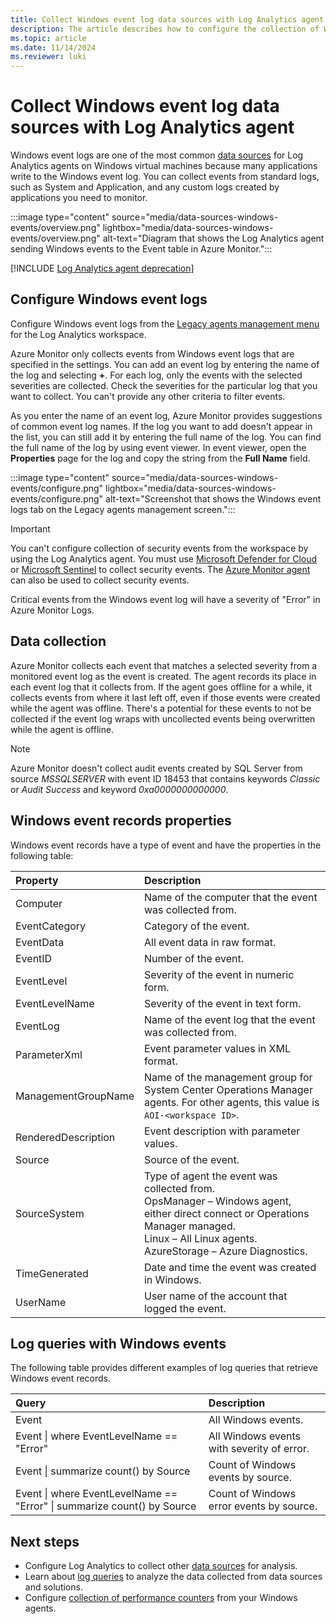 ```yaml
---
title: Collect Windows event log data sources with Log Analytics agent in Azure Monitor
description: The article describes how to configure the collection of Windows event logs by Azure Monitor and details of the records they create.
ms.topic: article
ms.date: 11/14/2024
ms.reviewer: luki
---
```


# Collect Windows event log data sources with Log Analytics agent

Windows event logs are one of the most common [data sources](../agents/agent-data-sources.md) for Log Analytics agents on Windows virtual machines because many applications write to the Windows event log. You can collect events from standard logs, such as System and Application, and any custom logs created by applications you need to monitor.

:::image type="content" source="media/data-sources-windows-events/overview.png" lightbox="media/data-sources-windows-events/overview.png" alt-text="Diagram that shows the Log Analytics agent sending Windows events to the Event table in Azure Monitor.":::

[!INCLUDE [Log Analytics agent deprecation](includes/log-analytics-agent-deprecation.md)]

## Configure Windows event logs

Configure Windows event logs from the [Legacy agents management menu](../agents/agent-data-sources.md#configure-data-sources) for the Log Analytics workspace.

Azure Monitor only collects events from Windows event logs that are specified in the settings. You can add an event log by entering the name of the log and selecting **+**. For each log, only the events with the selected severities are collected. Check the severities for the particular log that you want to collect. You can't provide any other criteria to filter events.

As you enter the name of an event log, Azure Monitor provides suggestions of common event log names. If the log you want to add doesn't appear in the list, you can still add it by entering the full name of the log. You can find the full name of the log by using event viewer. In event viewer, open the **Properties** page for the log and copy the string from the **Full Name** field.

:::image type="content" source="media/data-sources-windows-events/configure.png" lightbox="media/data-sources-windows-events/configure.png" alt-text="Screenshot that shows the Windows event logs tab on the Legacy agents management screen.":::

> [!IMPORTANT]
> You can't configure collection of security events from the workspace by using the Log Analytics agent. You must use [Microsoft Defender for Cloud](/azure/security-center/security-center-enable-data-collection) or [Microsoft Sentinel](/azure/sentinel/connect-windows-security-events) to collect security events. The [Azure Monitor agent](azure-monitor-agent-overview.md) can also be used to collect security events.

Critical events from the Windows event log will have a severity of "Error" in Azure Monitor Logs.

## Data collection

Azure Monitor collects each event that matches a selected severity from a monitored event log as the event is created. The agent records its place in each event log that it collects from. If the agent goes offline for a while, it collects events from where it last left off, even if those events were created while the agent was offline. There's a potential for these events to not be collected if the event log wraps with uncollected events being overwritten while the agent is offline.

> [!NOTE]
> Azure Monitor doesn't collect audit events created by SQL Server from source *MSSQLSERVER* with event ID 18453 that contains keywords *Classic* or *Audit Success* and keyword *0xa0000000000000*.

## Windows event records properties

Windows event records have a type of event and have the properties in the following table:

| Property | Description |
|:---------|:------------|
| Computer | Name of the computer that the event was collected from. |
| EventCategory | Category of the event. |
| EventData | All event data in raw format. |
| EventID | Number of the event. |
| EventLevel | Severity of the event in numeric form. |
| EventLevelName | Severity of the event in text form. |
| EventLog | Name of the event log that the event was collected from. |
| ParameterXml | Event parameter values in XML format. |
| ManagementGroupName | Name of the management group for System Center Operations Manager agents. For other agents, this value is `AOI-<workspace ID>`. |
| RenderedDescription | Event description with parameter values. |
| Source | Source of the event. |
| SourceSystem | Type of agent the event was collected from.<br>OpsManager – Windows agent, either direct connect or Operations Manager managed.<br>Linux – All Linux agents.<br>AzureStorage – Azure Diagnostics. |
| TimeGenerated | Date and time the event was created in Windows. |
| UserName | User name of the account that logged the event. |

## Log queries with Windows events

The following table provides different examples of log queries that retrieve Windows event records.

| Query | Description |
|:------|:------------|
| Event |All Windows events. |
| Event &#124; where EventLevelName == "Error" |All Windows events with severity of error. |
| Event &#124; summarize count() by Source |Count of Windows events by source. |
| Event &#124; where EventLevelName == "Error" &#124; summarize count() by Source |Count of Windows error events by source. |

## Next steps

* Configure Log Analytics to collect other [data sources](../agents/agent-data-sources.md) for analysis.
* Learn about [log queries](../logs/log-query-overview.md) to analyze the data collected from data sources and solutions.
* Configure [collection of performance counters](data-sources-performance-counters.md) from your Windows agents.
